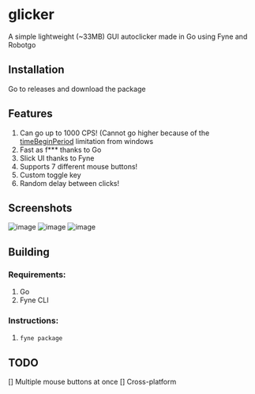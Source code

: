 # glicker
A simple lightweight (~33MB) GUI autoclicker made in Go using Fyne and Robotgo

## Installation
Go to releases and download the package

## Features
1. Can go up to 1000 CPS! (Cannot go higher because of the [timeBeginPeriod](https://learn.microsoft.com/en-us/windows/win32/api/timeapi/nf-timeapi-timebeginperiod) limitation from windows
2. Fast as f*** thanks to Go
3. Slick UI thanks to Fyne
4. Supports 7 different mouse buttons!
5. Custom toggle key
7. Random delay between clicks!

## Screenshots
![image](https://github.com/checkm4ted/glicker/assets/146487129/b6fe47d1-392c-482e-bdfe-b7d435fc69f0)
![image](https://github.com/checkm4ted/glicker/assets/146487129/a06448c8-23cb-4c14-9fcf-f3b183b93789)
![image](https://github.com/checkm4ted/glicker/assets/146487129/46fafb43-e819-4d0e-84e2-edd97df1d5d8)

## Building
### Requirements:
1. Go
2. Fyne CLI

### Instructions:
1. `fyne package`

## TODO
[] Multiple mouse buttons at once
[] Cross-platform
